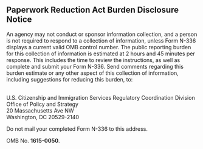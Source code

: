 ## Paperwork Reduction Act Burden Disclosure Notice

An agency may not conduct or sponsor information collection, and a person is not required to respond to a collection of information, unless Form N-336 displays a current valid OMB control number. The public reporting burden for this collection of information is estimated at 2 hours and 45 minutes per response. This includes the time to review the instructions, as well as complete and submit your Form N-336. Send comments regarding this burden estimate or any other aspect of this collection of information, including suggestions for reducing this burden, to:

<br/>
U.S. Citizenship and Immigration Services Regulatory Coordination Division
<br/>Office of Policy and Strategy
<br/>20 Massachusetts Ave NW
<br/>Washington, DC 20529-2140
<br/>

Do not mail your completed Form N-336 to this address.

OMB No. **1615-0050**.